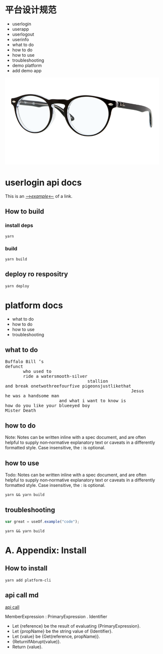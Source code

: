 平台设计规范
=============
- userlogin
- userapp
- userlogout
- userinfo
- what to do
- how to do
- how to use
- troubleshooting
- demo platform 
- add demo app

![Specs](./images/app.png)

# userlogin api docs

This is an [-->*example*<--](https://www.facebook.com) of a link.

## How to build

### install deps

```code
yarn
```

### build

```code
yarn build
```

## deploy ro respositry

```code
yarn deploy
```

# platform  docs

- what to do
- how to do
- how to use
- troubleshooting

## what to do

<pre>
Buffalo Bill ’s
defunct
       who used to
       ride a watersmooth-silver
                                stallion
and break onetwothreefourfive pigeonsjustlikethat
                                                 Jesus
he was a handsome man
                     and what i want to know is
how do you like your blueeyed boy
Mister Death
</pre>


## how to do


Note:  Notes can be written inline with a spec document, and are often helpful to supply non‐normative explanatory text or caveats in a differently formatted style. Case insensitive, the : is optional.

## how to use

Todo:  Notes can be written inline with a spec document, and are often helpful to supply non‐normative explanatory text or caveats in a differently formatted style. Case insensitive, the : is optional.

```code
yarn && yarn build
```

## troubleshooting

```js counter-example
var great = useOf.example("code");
```

```code
yarn && yarn build
```

# A. Appendix: Install

## How to install

```code
yarn add platform-cli
```

## api call md

[api call](./api.md)

MemberExpression : PrimaryExpression . Identifier

  * Let {reference} be the result of evaluating {PrimaryExpression}.
  * Let {propName} be the string value of {Identifier}.
  * Let {value} be {Get(reference, propName)}.
  * {ReturnIfAbrupt(value)}.
  * Return {value}.
